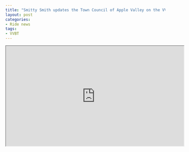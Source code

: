 ```yaml
---
title: "Smitty Smith updates the Town Council of Apple Valley on the VVBT"
layout: post
categories:
- Ride news
tags:
- VVBT
---
```


<iframe width="560" height="315" src="https://www.youtube.com/embed/v84jgCv99LE?si=t4sjUSfxcsIV2yY3" title="Smitty Smith updates the Town Council of Apple Valley on the VVBT" allow="accelerometer; autoplay; clipboard-write; encrypted-media; gyroscope; picture-in-picture; web-share" referrerpolicy="strict-origin-when-cross-origin" allowfullscreen></iframe>
